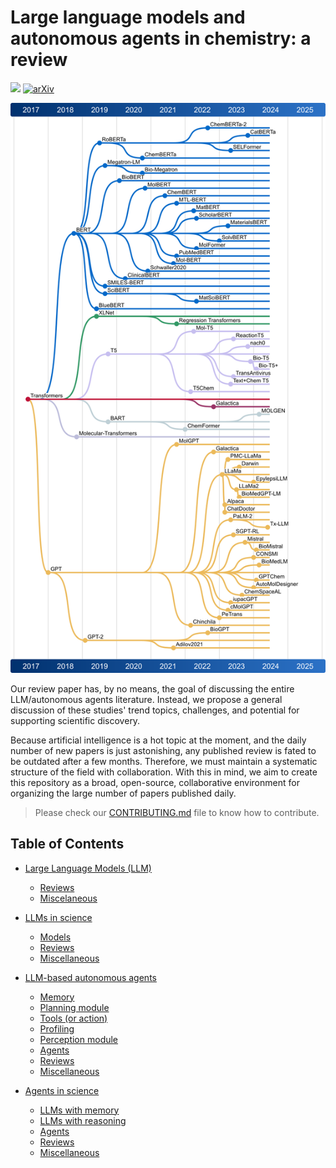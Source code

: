 # Large language models and autonomous agents in chemistry: a review

<a href="#"><img src="https://img.shields.io/badge/Version-0.0.0-blue.svg"/></a>
[![arXiv](https://img.shields.io/badge/arXiv-2407.01603-b31b1b.svg)](https://arxiv.org/abs/2407.01603)

![LLMTimeline](https://github.com/maykcaldas/LLMTimeline/blob/main/llm_ldt.png)

Our review paper has, by no means, the goal of discussing the entire LLM/autonomous agents literature.
Instead, we propose a general discussion of these studies' trend topics, challenges, and potential for supporting scientific discovery.

Because artificial intelligence is a hot topic at the moment, and the daily number of new papers is just astonishing, any published review is fated to be outdated after a few months.
Therefore, we must maintain a systematic structure of the field with collaboration. 
With this in mind, we aim to create this repository as a broad, open-source, collaborative environment for organizing the large number of papers published daily.
> Please check our [CONTRIBUTING.md](https://github.com/ur-whitelab/LLMs-in-science/blob/main/CONTRIBUTING.md) file to know how to contribute.


## Table of Contents

- [Large Language Models (LLM)](https://github.com/ur-whitelab/LLMs-in-science/tree/main/LLM#large-language-models-llm)
    - [Reviews](https://github.com/ur-whitelab/LLMs-in-science/tree/main/LLM#reviews)
    - [Miscelaneous](https://github.com/ur-whitelab/LLMs-in-science/tree/main/LLM#miscelaneous)

- [LLMs in science](https://github.com/ur-whitelab/LLMs-in-science/blob/main/Sci_LLM/README.md#llms-in-science)
    - [Models](https://github.com/ur-whitelab/LLMs-in-science/blob/main/Sci_LLM/README.md#models)
    - [Reviews](https://github.com/ur-whitelab/LLMs-in-science/blob/main/Sci_LLM/README.md#reviews)
    - [Miscellaneous](https://github.com/ur-whitelab/LLMs-in-science/blob/main/Sci_LLM/README.md#miscelaneous)

- [LLM-based autonomous agents](https://github.com/ur-whitelab/LLMs-in-science/tree/main/Agents#llm-based-autonomous-agents)
    - [Memory](https://github.com/ur-whitelab/LLMs-in-science/tree/main/Agents#memory)
    - [Planning module](https://github.com/ur-whitelab/LLMs-in-science/tree/main/Agents#planning-module)
    - [Tools (or action)](https://github.com/ur-whitelab/LLMs-in-science/tree/main/Agents#tools-or-action)
    - [Profiling](https://github.com/ur-whitelab/LLMs-in-science/tree/main/Agents#profiling)
    - [Perception module](https://github.com/ur-whitelab/LLMs-in-science/tree/main/Agents#perception-module)
    - [Agents](https://github.com/ur-whitelab/LLMs-in-science/tree/main/Agents#agents)
    - [Reviews](https://github.com/ur-whitelab/LLMs-in-science/blob/main/Agents/README.md#reviews)
    - [Miscellaneous](https://github.com/ur-whitelab/LLMs-in-science/blob/main/Agents/README.md#miscelaneous)

- [Agents in science](https://github.com/ur-whitelab/LLMs-in-science/tree/main/Sci_agents#llms-in-science)
    - [LLMs with memory](https://github.com/ur-whitelab/LLMs-in-science/tree/main/Sci_agents#llms-with-memory)
    - [LLMs with reasoning](https://github.com/ur-whitelab/LLMs-in-science/tree/main/Sci_agents#llms-with-reasoning)
    - [Agents](https://github.com/ur-whitelab/LLMs-in-science/tree/main/Sci_agents#agents)
    - [Reviews](https://github.com/ur-whitelab/LLMs-in-science/blob/main/Sci_agents/README.md#reviews)
    - [Miscellaneous](https://github.com/ur-whitelab/LLMs-in-science/blob/main/Sci_agents/README.md#miscelaneous)

